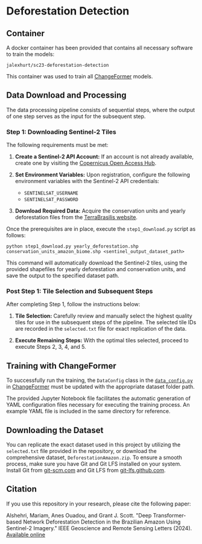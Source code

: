# Deforestation Detection

## Container
A docker container has been provided that contains all necessary software to train the models:
```
jalexhurt/sc23-deforestation-detection
```

This container was used to train all [ChangeFormer](https://github.com/wgcban/ChangeFormer) models.

## Data Download and Processing

The data processing pipeline consists of sequential steps, where the output of one step serves as the input for the subsequent step.

### Step 1: Downloading Sentinel-2 Tiles 

The following requirements must be met:

1. **Create a Sentinel-2 API Account:** If an account is not already available, create one by visiting the [Copernicus Open Access Hub](https://scihub.copernicus.eu/).

2. **Set Environment Variables:** Upon registration, configure the following environment variables with the Sentinel-2 API credentials:
   
   - `SENTINELSAT_USERNAME`
   - `SENTINELSAT_PASSWORD`

3. **Download Required Data:** Acquire the conservation units and yearly deforestation files from the [TerraBrasilis website](http://terrabrasilis.dpi.inpe.br/en/download-2/).

Once the prerequisites are in place, execute the `step1_download.py` script as follows:


```
python step1_download.py yearly_deforestation.shp conservation_units_amazon_biome.shp <sentinel_output_dataset_path>
```

This command will automatically download the Sentinel-2 tiles, using the provided shapefiles for yearly deforestation and conservation units, and save the output to the specified dataset path.

### Post Step 1: Tile Selection and Subsequent Steps

After completing Step 1, follow the instructions below:

1. **Tile Selection:** Carefully review and manually select the highest quality tiles for use in the subsequent steps of the pipeline. The selected tile IDs are recorded in the `selected.txt` file for exact replication of the data.

2. **Execute Remaining Steps:** With the optimal tiles selected, proceed to execute Steps 2, 3, 4, and 5.

## Training with ChangeFormer

To successfully run the training, the `DataConfig` class in the [`data_config.py`](https://github.com/wgcban/ChangeFormer/blob/main/data_config.py) in [ChangeFormer](https://github.com/wgcban/ChangeFormer) must be updated with the appropriate dataset folder path.

The provided Jupyter Notebook file facilitates the automatic generation of YAML configuration files necessary for executing the training process. An example YAML file is included in the same directory for reference.

## Downloading the Dataset

You can replicate the exact dataset used in this project by utilizing the `selected.txt` file provided in the repository, or download the comprehensive dataset, `DeforestationAmazon.zip`. To ensure a smooth process, make sure you have Git and Git LFS installed on your system. Install Git from [git-scm.com](https://git-scm.com/) and Git LFS from [git-lfs.github.com](https://git-lfs.github.com/).

## Citation

If you use this repository in your research, please cite the following paper:

Alshehri, Mariam, Anes Ouadou, and Grant J. Scott. "Deep Transformer-based Network Deforestation Detection in the Brazilian Amazon Using Sentinel-2 Imagery." IEEE Geoscience and Remote Sensing Letters (2024). [Available online](https://ieeexplore.ieee.org/document/10402113)



